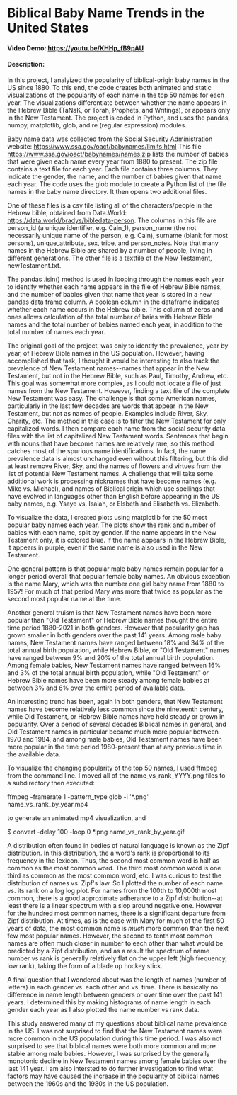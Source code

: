 # Biblical Baby Name Trends in the United States
#### Video Demo:  https://youtu.be/KHHp_fB9pAU
#### Description:
In this project, I analyized the popularity of biblical-origin baby names in the US since 1880. To this end, the code creates both animated and static visualizations of the popularity of each name in the top 50 names for each year. The visualizations differentiate between whether the name appears in the Hebrew Bible (TaNaK, or Torah, Prophets, and Writings), or appears only in the New Testament. The project is coded in Python, and uses the pandas, numpy, matplotlib, glob, and re (regular expression) modules.

Baby name data was collected from the Social Security Administration website: https://www.ssa.gov/oact/babynames/limits.html This file https://www.ssa.gov/oact/babynames/names.zip lists the number of babies that were given each name every year from 1880 to present. The zip file contains a text file for each year. Each file contains three columns. They indicate the gender, the name, and the number of babies given that name each year. The code uses the glob module to create a Python list of the file names in the baby name directory. It then opens two additional files.

One of these files is a csv file listing all of the characters/people in the Hebrew bible, obtained from Data.World: https://data.world/bradys/bibledata-person. The columns in this file are person_id (a unique identifier, e.g. Cain_1), person_name (the not necessarily unique name of the person, e.g. Cain), surname (blank for most persons), unique_attribute, sex, tribe, and person_notes. Note that many names in the Hebrew Bible are shared by a number of people, living in different generations. The other file is a textfile of the New Testament, newTestament.txt.

The pandas .isin() method is used in looping through the names each year to identify whether each name appears in the file of Hebrew Bible names, and the number of babies given that name that year is stored in a new pandas data frame column. A boolean column in the dataframe indicates whether each name occurs in the Hebrew bible. This column of zeros and ones allows calculation of the total number of baies with Hebrew Bible names and the total number of babies named each year, in addition to the total number of names each year.

The original goal of the project, was only to identify the prevalence, year by year, of Hebrew Bible names in the US population. However, having accomplished that task, I thought it would be interesting to also track the prevalence of New Testament names--names that appear in the New Testament, but not in the Hebrew Bible, such as Paul, Timothy, Andrew, etc. This goal was somewhat more complex, as I could not locate a file of just names from the New Testament. However, finding a text file of the complete New Testament was easy. The challenge is that some American names, particularly in the last few decades are words that appear in the New Testament, but not as names of people. Examples include River, Sky, Charity, etc. The method in this case is to filter the New Testament for only capitalized words. I then compare each name from the social security data files with the list of capitalized New Testament words. Sentences that begin with nouns that have become names are relatively rare, so this method catches most of the spurious name identifications. In fact, the name prevalence data is almost unchanged even without this filtering, but this did at least remove River, Sky, and the names of flowers and virtues from the list of potential New Testament names. A challenge that will take some additional work is processing nicknames that have become names (e.g. Mike vs. Michael), and names of Biblical origin which use spellings that have evolved in languages other than English before appearing in the US baby names, e.g. Ysaye vs. Isaiah, or Elsbeth and Elisabeth vs. Elizabeth.

To visualize the data, I created plots using matplotlib for the 50 most popular baby names each year. The plots show the rank and number of babies with each name, split by gender. If the name appears in the New Testament only, it is colored blue. If the name appears in the Hebrew Bible, it appears in purple, even if the same name is also used in the New Testament.

One general pattern is that popular male baby names remain popular for a longer period overall that popular female baby names. An obvious exception is the name Mary, which was the number one girl baby name from 1880 to 1957! For much of that period Mary was more that twice as popular as the second most popular name at the time.

Another general truism is that New Testament names have been more popular than "Old Testament" or Hebrew Bible names thought the entire time period 1880-2021 in both genders. However that popularity gap has grown smaller in both genders over the past 141 years. Among male baby names, New Testament names have ranged between 18% and 34% of the total annual birth population, while Hebrew Bible, or "Old Testament" names have ranged between 9% and 20% of the total annual birth population. Among female babies, New Testament names have ranged between 16% and 3% of the total annual birth population, while "Old Testament" or Hebrew Bible names have been more steady among female babies at between 3% and 6% over the entire period of available data.

An interesting trend has been, again in both genders, that New Testament names have become relatively less common since the nineteenth century, while Old Testament, or Hebrew Bible names have held steady or grown in popularity. Over a period of several decades Biblical names in general, and Old Testament names in particular became much more popular between 1970 and 1984, and among male babies, Old Testament names have been more popular in the time period 1980-present than at any previous time in the available data.

To visualize the changing popularity of the top 50 names, I used ffmpeg from the command line. I moved all of the name_vs_rank_YYYY.png files to a subdirectory then executed:

ffmpeg -framerate 1 -pattern_type glob -i '*.png'  name_vs_rank_by_year.mp4

to generate an animated mp4 visualization, and

$ convert -delay 100 -loop 0 *.png name_vs_rank_by_year.gif

A distribution often found in bodies of natural language is known as the Zipf distribution. In this distribution, the a word's rank is proportional to its frequency in the lexicon. Thus, the second most common word is half as common as the most common word. The third most common word is one third as common as the most common word, etc. I was curious to test the distribution of names vs. Zipf's law. So I plotted the number of each name vs. its rank on a log log plot. For names from the 100th to 10,000th most common, there is a good approximate adherance to a Zipf distribution--at least there is a linear spectrum with a slop around negative one. However for the hundred most common names, there is a significant departure from Zipf distribution. At times, as is the case with Mary for much of the first 50 years of data, the most common name is *much* more common than the next few most popular names. However, the second to tenth most common names are often much closer in number to each other than what would be predicted by a Zipf distribution, and as a result the spectrum of name number vs rank is generally relatively flat on the upper left (high frequency, low rank), taking the form of a blade up hockey stick.

A final question that I wondered about was the length of names (number of letters) in each gender vs. each other and vs. time. There is basically no difference in name length between genders or over time over the past 141 years. I determined this by making histograms of name length in each gender each year as I also plotted the name number vs rank data.

This study answered many of my questions about biblical name prevalence in the US. I was not surprised to find that the New Testament names were more common in the US population during this time period. I was also not surprised to see that biblical names were both more common and more stable among male babies. However, I was surprised by the generally monotonic decline in New Testament names among female babies over the last 141 year. I am also intersted to do further investigation to find what factors may have caused the increase in the popularity of biblical names between the 1960s and the 1980s in the US population.
